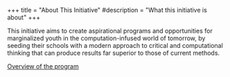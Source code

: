 +++
title = "About This Initiative"
#description = "What this initiative is about"
+++


<!-- Can include some or all contents of 1-pager PDF, perhaps split into more than 1 tab, or just link. -->

This initiative aims to create aspirational programs and opportunities for marginalized youth in the computation-infused world of tomorrow, by seeding their schools with a modern approach to critical and computational thinking that can produce results far superior to those of current methods.


[Overview of the program](https://docs.google.com/document/d/e/2PACX-1vR1qpQiqQBujiTtQQwSd1nhBGOncyp--Ut9j7KSq5mhFD5jqNGSmGg37FdaI_8CNs9vq_I8rBYfsq3c/pub)